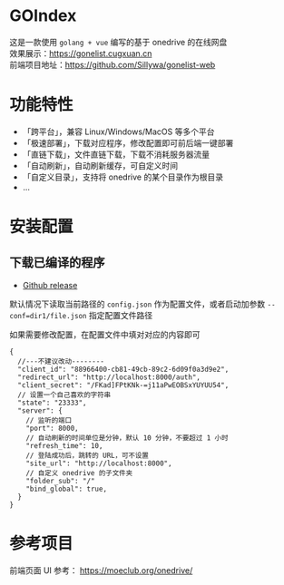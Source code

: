 # GOIndex

这是一款使用 `golang + vue` 编写的基于 onedrive 的在线网盘  
效果展示：https://gonelist.cugxuan.cn  
前端项目地址：https://github.com/Sillywa/gonelist-web

# 功能特性

- 「跨平台」，兼容 Linux/Windows/MacOS 等多个平台
- 「极速部署」，下载对应程序，修改配置即可前后端一键部署
- 「直链下载」，文件直链下载，下载不消耗服务器流量
- 「自动刷新」，自动刷新缓存，可自定义时间
- 「自定义目录」，支持将 onedrive 的某个目录作为根目录
- ...

# 安装配置

## 下载已编译的程序

- [Github release](https://github.com/cugxuan/GOIndex/releases)
<!-- - [GONEList release]() -->

默认情况下读取当前路径的 `config.json` 作为配置文件，或者启动加参数 `--conf=dir1/file.json` 指定配置文件路径

如果需要修改配置，在配置文件中填对对应的内容即可
```
{
  //---不建议改动--------
  "client_id": "88966400-cb81-49cb-89c2-6d09f0a3d9e2",
  "redirect_url": "http://localhost:8000/auth",
  "client_secret": "/FKad]FPtKNk-=j11aPwEOBSxYUYUU54",
  // 设置一个自己喜欢的字符串
  "state": "23333",
  "server": {
    // 监听的端口
    "port": 8000,
    // 自动刷新的时间单位是分钟，默认 10 分钟，不要超过 1 小时
    "refresh_time": 10,
    // 登陆成功后，跳转的 URL，可不设置
    "site_url": "http://localhost:8000",
    // 自定义 onedrive 的子文件夹
    "folder_sub": "/"
    "bind_global": true,
  }
}
```

# 参考项目

前端页面 UI 参考：
https://moeclub.org/onedrive/